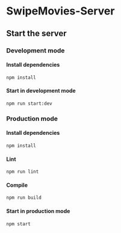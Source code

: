 # SwipeMovies-Server

## Start the server

### Development mode

#### Install dependencies

```shell
npm install
```

#### Start in development mode

```shell
npm run start:dev
```

### Production mode

#### Install dependencies

```shell
npm install
```

#### Lint

```shell
npm run lint
```

#### Compile

```shell
npm run build
```

#### Start in production mode

```shell
npm start
```
